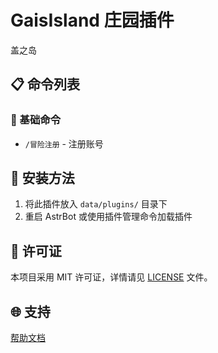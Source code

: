 # GaisIsland 庄园插件

盖之岛


## 📋 命令列表

### 🌟 基础命令
- `/冒险注册` - 注册账号


## 🔧 安装方法

1. 将此插件放入 `data/plugins/` 目录下
2. 重启 AstrBot 或使用插件管理命令加载插件


## 📄 许可证

本项目采用 MIT 许可证，详情请见 [LICENSE](LICENSE) 文件。

## 🌐 支持

[帮助文档](https://astrbot.app)